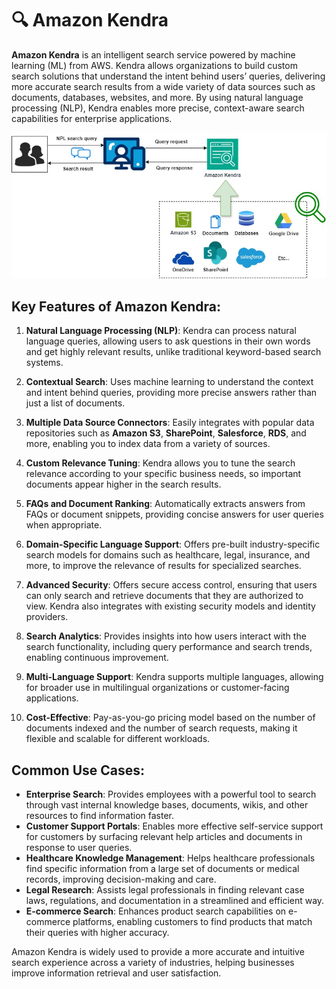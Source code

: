 # 🔍 Amazon Kendra

**Amazon Kendra** is an intelligent search service powered by machine learning (ML) from AWS. Kendra allows organizations to build custom search solutions that understand the intent behind users’ queries, delivering more accurate search results from a wide variety of data sources such as documents, databases, websites, and more. By using natural language processing (NLP), Kendra enables more precise, context-aware search capabilities for enterprise applications.

![Amazon Kendra](../imgs/amazon-kendra.jpg)

## Key Features of Amazon Kendra:

1. **Natural Language Processing (NLP)**: Kendra can process natural language queries, allowing users to ask questions in their own words and get highly relevant results, unlike traditional keyword-based search systems.
2. **Contextual Search**: Uses machine learning to understand the context and intent behind queries, providing more precise answers rather than just a list of documents.

3. **Multiple Data Source Connectors**: Easily integrates with popular data repositories such as **Amazon S3**, **SharePoint**, **Salesforce**, **RDS**, and more, enabling you to index data from a variety of sources.

4. **Custom Relevance Tuning**: Kendra allows you to tune the search relevance according to your specific business needs, so important documents appear higher in the search results.

5. **FAQs and Document Ranking**: Automatically extracts answers from FAQs or document snippets, providing concise answers for user queries when appropriate.

6. **Domain-Specific Language Support**: Offers pre-built industry-specific search models for domains such as healthcare, legal, insurance, and more, to improve the relevance of results for specialized searches.

7. **Advanced Security**: Offers secure access control, ensuring that users can only search and retrieve documents that they are authorized to view. Kendra also integrates with existing security models and identity providers.

8. **Search Analytics**: Provides insights into how users interact with the search functionality, including query performance and search trends, enabling continuous improvement.

9. **Multi-Language Support**: Kendra supports multiple languages, allowing for broader use in multilingual organizations or customer-facing applications.

10. **Cost-Effective**: Pay-as-you-go pricing model based on the number of documents indexed and the number of search requests, making it flexible and scalable for different workloads.

## Common Use Cases:

- **Enterprise Search**: Provides employees with a powerful tool to search through vast internal knowledge bases, documents, wikis, and other resources to find information faster.
- **Customer Support Portals**: Enables more effective self-service support for customers by surfacing relevant help articles and documents in response to user queries.
- **Healthcare Knowledge Management**: Helps healthcare professionals find specific information from a large set of documents or medical records, improving decision-making and care.
- **Legal Research**: Assists legal professionals in finding relevant case laws, regulations, and documentation in a streamlined and efficient way.
- **E-commerce Search**: Enhances product search capabilities on e-commerce platforms, enabling customers to find products that match their queries with higher accuracy.

Amazon Kendra is widely used to provide a more accurate and intuitive search experience across a variety of industries, helping businesses improve information retrieval and user satisfaction.
